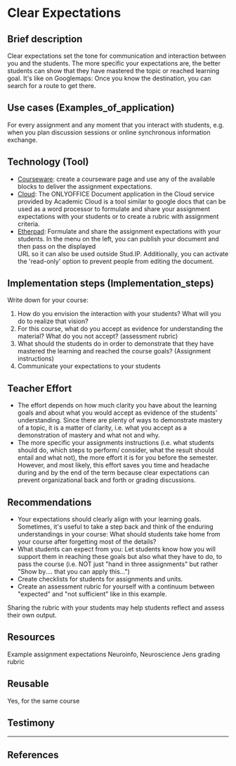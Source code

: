 # Clear Expectations

## Brief description 
Clear expectations set the tone for communication and interaction between you and the students. The more specific your expectations are, the better students can 
show that they have mastered the topic or reached learning goal. 
It's like on Googlemaps: Once you know the destination, you can search for a route to get there.  

## Use cases (Examples_of_application)	
For every assignment and any moment that you interact with students, e.g. when you plan discussion sessions or online synchronous information exchange.

## Technology (Tool) 
- <a href="https://digitale-lehre.virtuos.uni-osnabrueck.de/eintrag/courseware/" target="_blank">Courseware</a>: create a courseware page and use any of the available blocks to deliver the assignment expectations. 
- <a href="https://academiccloud.de/services" target="_blank">Cloud</a>: The ONLYOFFICE Document application  in the Cloud service provided by Academic Cloud is a tool similar to google docs that can be used as a word processor to formulate 
	and share your assignment expectations with your students or to create a rubric with assignment criteria. 
- <a href="https://digitale-lehre.virtuos.uni-osnabrueck.de/eintrag/etherpad/" target="_blank">Etherpad</a>: Formulate and share the assignment expectations with your students. In the menu on the left, you can publish your document and then pass on the displayed 	
	URL so it can also be used outside Stud.IP. Additionally, you can activate the 'read-only' option to prevent people from editing the document. 

## Implementation steps (Implementation_steps)
Write down for your course: 
1.	How do you envision the interaction with your students? What will you do to realize that vision? 
2.	For this course, what do you accept as evidence for understanding the material? What do you not accept? (assessment rubric)
3.	What should the students do in order to demonstrate that they have mastered the learning and reached the course goals? (Assignment instructions) 
4.	Communicate your expectations to your students 

## Teacher Effort 
- The effort depends on how much clarity you have about the learning goals and about what you would accept as evidence of the students' understanding. 
Since there are plenty of ways to demonstrate mastery of a topic, it is a matter of clarity, i.e. what you 
accept as a demonstration of mastery and what not and why. 
- The more specific your assignments instructions (i.e. what students should do, which steps to perform/ consider, what the result should entail and what not), 
the more effort it is for you before the semester. However, and most likely, this effort saves you time and headache during and by the end of the term 
because clear expectations can prevent organizational back and forth or grading discussions. 


## Recommendations 
- Your expectations should clearly align with your learning goals. Sometimes, it's useful to take a step back and think of the enduring understandings in your course: 
	What should students take home from your course after forgetting most of the details? 
- What students can expect from you: Let students know how you will support them in reaching these goals but also what they have to do, to pass the course 
	(i.e. NOT just "hand in three assignments" but rather "Show by.... that you can apply this…") 
- Create checklists for students for assignments and units. 
- Create an assessment rubric for yourself with a continuum between "expected" and "not sufficient" like in this example. 

[//]: <> (Jens example--> that is our own material, which we have to host) 
    
Sharing the rubric with your students 
	may help students reflect and assess their own output. 

## Resources 
Example assignment expectations Neuroinfo, Neuroscience
Jens grading rubric

## Reusable
Yes, for the same course

## Testimony 	
[//]: <> (testimony= ask Jens, Peter)

--- 

## References
[//]: <> (References='emtpy') 

[//]: <> (task_complexity='3')